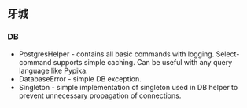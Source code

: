 <h2>牙城</h2>

<h3>DB</h3>

* PostgresHelper - contains all basic commands with logging. Select-command supports simple caching. Can be useful with
  any query language like Pypika.
* DatabaseError - simple DB exception.
* Singleton - simple implementation of singleton used in DB helper to prevent unnecessary propagation of connections. 